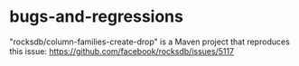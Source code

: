 # bugs-and-regressions

"rocksdb/column-families-create-drop" is a Maven project that reproduces this issue: https://github.com/facebook/rocksdb/issues/5117

